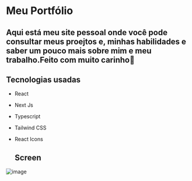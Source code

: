 # Meu Portfólio

## Aqui está meu site pessoal onde você pode consultar meus proejtos e, minhas habilidades e saber um pouco mais sobre mim e meu trabalho.Feito com muito carinho💜

## Tecnologias usadas
- React
- Next Js
- Typescript
- Tailwind CSS
- React Icons

  ## Screen

![image](https://github.com/013Edu/portfolio/assets/91925011/cbebb36b-052e-4b41-a244-4e39fe5ec225)
